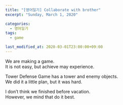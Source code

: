 ```yaml
---
title: "[영어일기] Collaborate with brother"
excerpt: "Sunday, March 1, 2020"

categories:
  - 영어일기
tags:
  - game

last_modified_at: 2020-03-01T23:00:00+09:00
---
```


We are making a game.  
It is not easy, but achieve may experience.  

Tower Defense Game has a tower and enemy objects.  
We did it a little plan, but it was hard.  

I don’t think we finished before vacation.  
However, we mind that do it best.

